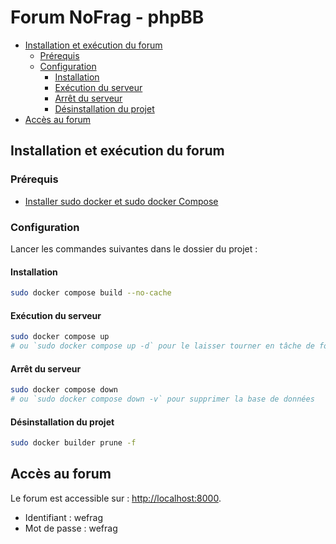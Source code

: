 # Forum NoFrag - phpBB

- [Installation et exécution du forum](#installation-et-exécution-du-forum)
  - [Prérequis](#prérequis)
  - [Configuration](#configuration)
    - [Installation](#installation)
    - [Exécution du serveur](#exécution-du-serveur)
    - [Arrêt du serveur](#arrêt-du-serveur)
    - [Désinstallation du projet](#désinstallation-du-projet)
- [Accès au forum](#accès-au-forum)


## Installation et exécution du forum

### Prérequis

- [Installer sudo docker et sudo docker Compose](https://docs.docker.com/engine/install/)

### Configuration

Lancer les commandes suivantes dans le dossier du projet :

#### Installation

```bash
sudo docker compose build --no-cache
```

#### Exécution du serveur

```bash
sudo docker compose up
# ou `sudo docker compose up -d` pour le laisser tourner en tâche de fond
```

#### Arrêt du serveur

```bash
sudo docker compose down
# ou `sudo docker compose down -v` pour supprimer la base de données
```

#### Désinstallation du projet

```bash
sudo docker builder prune -f
```

## Accès au forum

Le forum est accessible sur : [http://localhost:8000](http://localhost:8000).

- Identifiant : wefrag
- Mot de passe : wefrag
